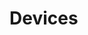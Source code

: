 # Devices






















































































































